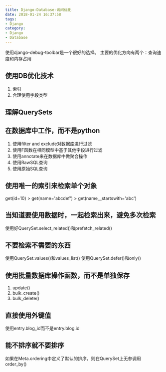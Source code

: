 ```yaml
---
title: Django-Database-访问优化
date: 2018-01-24 16:37:58
tags:
- Django
category:
- Django
- Database
---
```


使用django-debug-toolbar是一个很好的选择。
主要的优化方向有两个：查询速度和内存占用

## 使用DB优化技术
1. 索引
2. 合理使用字段类型

## 理解QuerySets



## 在数据库中工作，而不是python
1. 使用filter and exclude对数据库进行过滤
2. 使用F函数在相同模型中基于其他字段进行过滤
3. 使用annotate来在数据库中做聚合操作
4. 使用RawSQL查询
5. 使用原始SQL查询

## 使用唯一的索引来检索单个对象
get(id=10) > get(name='abcdef') > get(name__startswith='abc')


## 当知道要使用数据时，一起检索出来，避免多次检索
使用好QuerySet.select_related()和prefetch_related()

## 不要检索不需要的东西
使用QuerySet.values()和values_list()
使用QuerySet.defer()和only()


## 使用批量数据库操作函数，而不是单独保存
1. update()
2. bulk_create()
3. bulk_delete()

## 直接使用外键值
使用entry.blog_id而不是entry.blog.id

## 能不排序就不要排序
如果在Meta.ordering中定义了默认的排序，则在QuerySet上无参调用order_by()











